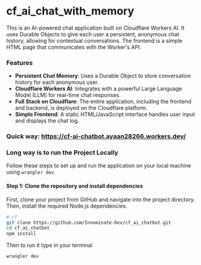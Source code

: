 # cf_ai_chat_with_memory

This is an AI-powered chat application built on Cloudflare Workers AI. It uses Durable Objects to give each user a persistent, anonymous chat history, allowing for contextual conversations. The frontend is a simple HTML page that communicates with the Worker's API.

### Features
*   **Persistent Chat Memory**: Uses a Durable Object to store conversation history for each anonymous user.
*   **Cloudflare Workers AI**: Integrates with a powerful Large Language Model (LLM) for real-time chat responses.
*   **Full Stack on Cloudflare**: The entire application, including the frontend and backend, is deployed on the Cloudflare platform.
*   **Simple Frontend**: A static HTML/JavaScript interface handles user input and displays the chat log.

### Quick way: https://cf-ai-chatbot.ayaan28266.workers.dev/

### Long way is to run the Project Locally

Follow these steps to set up and run the application on your local machine using `wrangler dev`.

#### Step 1: Clone the repository and install dependencies
First, clone your project from GitHub and navigate into the project directory. Then, install the required Node.js dependencies.

```sh
# cf
git clone https://github.com/Innominate-Dev/cf_ai_chatbot.git
cd cf_ai_chatbot
npm install
```
Then to run it type in your terminal 
```
wrangler dev
```

